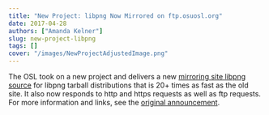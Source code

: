 ```yaml
---
title: "New Project: libpng Now Mirrored on ftp.osuosl.org"
date: 2017-04-28
authors: ["Amanda Kelner"]
slug: new-project-libpng
tags: []
cover: "/images/NewProjectAdjustedImage.png"
---
```


The OSL took on a new project and delivers a new
[mirroring site libpng source](http://www.libpng.org/pub/png/libpng.html) for libpng tarball distributions that is 20+
times as fast as the old site. It also now responds to http and https requests as well as ftp requests. For more
information and links, see the [original announcement](https://sourceforge.net/p/png-mng/mailman/message/35801076/).
